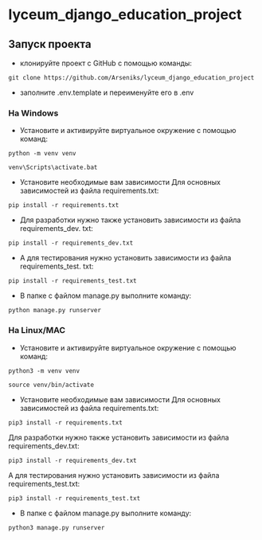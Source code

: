 # lyceum_django_education_project

## Запуск проекта
- клонируйте проект с GitHub с помощью команды:
```
git clone https://github.com/Arseniks/lyceum_django_education_project
``` 
- заполните .env.template и переименуйте его в .env
### На Windows
- Установите и активируйте виртуальное окружение с помощью команд:
```
python -m venv venv
``` 
```
venv\Scripts\activate.bat
``` 
- Установите необходимые вам зависимости
Для основных зависимостей из файла requirements.txt:
```
pip install -r requirements.txt
``` 
- Для разработки нужно также установить зависимости из файла requirements_dev.
txt:
```
pip install -r requirements_dev.txt
``` 
- А для тестирования нужно установить зависимости из файла requirements_test.
  txt:
```
pip install -r requirements_test.txt
``` 
- В папке с файлом manage.py выполните команду:
```
python manage.py runserver
```
### На Linux/MAC
- Установите и активируйте виртуальное окружение с помощью команд:
```
python3 -m venv venv
``` 
```
source venv/bin/activate
``` 
- Установите необходимые вам зависимости
Для основных зависимостей из файла requirements.txt:
```
pip3 install -r requirements.txt
``` 
Для разработки нужно также установить зависимости из файла requirements_dev.txt:
```
pip3 install -r requirements_dev.txt
``` 
А для тестирования нужно установить зависимости из файла requirements_test.txt:
```
pip3 install -r requirements_test.txt
``` 
- В папке с файлом manage.py выполните команду:
```
python3 manage.py runserver
```